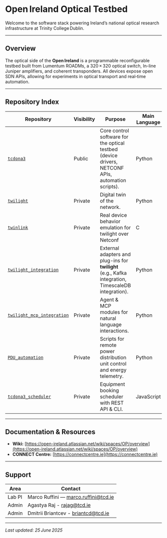 # Open Ireland Optical Testbed

Welcome to the software stack powering Ireland’s national optical research infrastructure at Trinity College Dublin.

---

## Overview

The optical side of the **Open Ireland** is a programmable reconfigurable testbed built from Lumentum ROADMs, a 320 × 320 optical switch, In-line Juniper amplifiers, and coherent transponders. All devices expose open SDN APIs, allowing for experiments in optical transport and real‑time automation.

---

## Repository Index

| Repository | Visibility | Purpose | Main Language | License |
|------------|------------|---------|--------------|---------|
| [`tcdona3`](https://github.com/Open-Ireland-Testbed/tcdona3) | Public | Core control software for the optical testbed (device drivers, NETCONF APIs, automation scripts). | Python | - |
| [`twilight`](https://github.com/Open-Ireland-Testbed/twilight) | Private | Digital twin of the network. | Python | BSD-3-Clause |
| [`twinlink`](https://github.com/Open-Ireland-Testbed/twinlink) | Private | Real device behavior emulation for twilight over Netconf | C | BSD-3-Clause |
| [`twilight_integration`](https://github.com/Open-Ireland-Testbed/twilight_integration) | Private | External adapters and plug-ins for **twilight** (e.g., Kafka integration, TimescaleDB integration). | Python | BSD-3-Clause |
| [`twilight_mcp_integration`](https://github.com/Open-Ireland-Testbed/twilight_mcp_integration) | Private | Agent & MCP modules for natural language interactions. | Python | BSD-3-Clause |
| [`PDU_automation`](https://github.com/Open-Ireland-Testbed/PDU_automation) | Private | Scripts for remote power distribution unit control and energy telemetry. | Python | BSD-3-Clause |
| [`tcdona3_scheduler`](https://github.com/Open-Ireland-Testbed/tcdona3_scheduler) | Private | Equipment booking scheduler with REST API & CLI. | JavaScript | MIT |

---

## Documentation & Resources

* **Wiki:** [https://open-ireland.atlassian.net/wiki/spaces/OP/overview](https://open-ireland.atlassian.net/wiki/spaces/OP/overview)
* **CONNECT Centre:** [https://connectcentre.ie](https://connectcentre.ie)

---

## Support

| Area                  | Contact                                                             |
| --------------------- | ------------------------------------------------------------------- |
| Lab PI       | Marco Ruffini — [marco.ruffini@tcd.ie](mailto:marco.ruffini@tcd.ie) |
| Admin  | Agastya Raj -  [rajag@tcd.ie](mailto:rajag@tcd.ie) |
| Admin  | Dmitrii Briantcev - [briantcd@tcd.ie](mailto:briantcd@tcd.ie) |

---

*Last updated: 25 June 2025*
